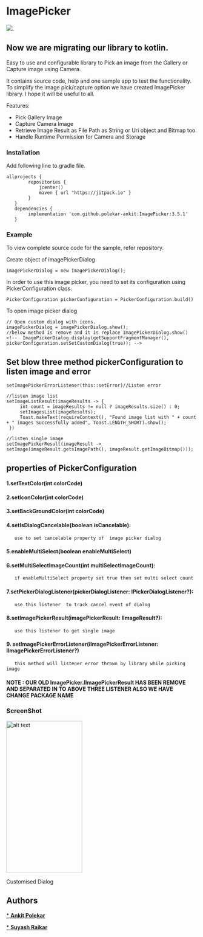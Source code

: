 # ImagePicker
[![](https://jitpack.io/v/polekar-ankit/ImagePicker.svg)](https://jitpack.io/#polekar-ankit/ImagePicker).

## Now we are migrating our library to kotlin.
Easy to use and configurable library to Pick an image from the Gallery or Capture image using Camera.

It contains source code, help and one sample app to test the functionality.
To simplify the image pick/capture option we have created ImagePicker library. I hope it will be useful to all.

Features:
* Pick Gallery Image
* Capture Camera Image
* Retrieve Image Result as File Path as String or Uri object and Bitmap too.
* Handle Runtime Permission for Camera and Storage

### Installation
Add following line to gradle file.
```
allprojects {
        repositories {
            jcenter()
            maven { url "https://jitpack.io" }
        }
   }
   dependencies {
        implementation 'com.github.polekar-ankit:ImagePicker:3.5.1'
   }
```

### Example
To view complete source code for the sample, refer repository.

Create object of imagePickerDialog
```
imagePickerDialog = new ImagePickerDialog();
```

In order to use this image picker, you need to set its configuration using PickerConfiguration class.
```
PickerConfiguration pickerConfiguration = PickerConfiguration.build()
```

To open image picker dialog
```
// Open custom dialog with icons.
imagePickerDialog = imagePickerDialog.show();
//below method is remove and it is replace ImagePickerDialog.show()
<!--  ImagePickerDialog.display(getSupportFragmentManager(), pickerConfiguration.setSetCustomDialog(true)); -->
```
## Set blow three method pickerConfiguration to listen image and error
```
setImagePickerErrorListener(this::setError)//Listen error

//listen image list
setImageListResult(imageResults -> {
     int count = imageResults != null ? imageResults.size() : 0;
     setImagesList(imageResults);
     Toast.makeText(requireContext(), "Found image list with " + count + " images Successfully added", Toast.LENGTH_SHORT).show();
 })

//listen single image
setImagePickerResult(imageResult -> setImage(imageResult.getsImagePath(), imageResult.getImageBitmap()));
```

## properties of PickerConfiguration

#### 1.setTextColor(int colorCode)
#### 2.setIconColor(int colorCode)
#### 3.setBackGroundColor(int colorCode)
#### 4.setIsDialogCancelable(boolean isCancelable): 
       use to set cancelable property of  image picker dialog
#### 5.enableMultiSelect(boolean enableMultiSelect)
#### 6.setMultiSelectImageCount(int multiSelectImageCount):
       if enableMultiSelect property set true then set multi select count
#### 7.setPickerDialogListener(pickerDialogListener: IPickerDialogListener?):
       use this listener  to track cancel event of dialog
#### 8.setImagePickerResult(imagePickerResult: IImageResult?):
       use this listener to get single image
#### 9. setImagePickerErrorListener(iImagePickerErrorListener: IImagePickerErrorListener?)
       this method will listener error thrown by library while picking image
#### NOTE : OUR OLD  ImagePicker.IImagePickerResult HAS BEEN REMOVE AND SEPARATED IN TO ABOVE THREE LISTENER ALSO WE HAVE CHANGE PACKAGE NAME



### ScreenShot	 	 
<img src="https://github.com/polekar-ankit/ImagePicker/blob/master/screenshot/device-2020-04-22-183322.png" alt="alt text" width="200" height="400">

 Customised Dialog

## Authors
[* **Ankit Polekar**](https://github.com/polekar-ankit)

[* **Suyash Raikar**](https://github.com/Suyash171)
